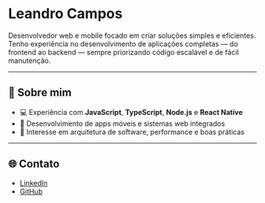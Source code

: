 # Leandro Campos

Desenvolvedor web e mobile focado em criar soluções simples e eficientes.  
Tenho experiência no desenvolvimento de aplicações completas — do frontend ao backend — sempre priorizando código escalável e de fácil manutenção.

---

## 🚀 Sobre mim
- 💻 Experiência com **JavaScript**, **TypeScript**, **Node.js** e **React Native**
- 📱 Desenvolvimento de apps móveis e sistemas web integrados
- 🎯 Interesse em arquitetura de software, performance e boas práticas
  
---

## 🌐 Contato
- [LinkedIn](www.linkedin.com/in/leandro-campos0)  
- [GitHub](https://github.com/jleandrocampos)  
